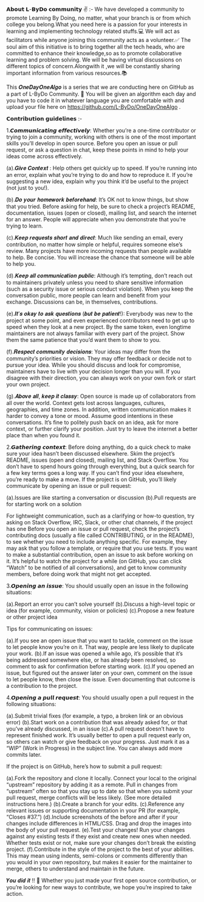𝗔𝗯𝗼𝘂𝘁 𝗟-𝗕𝘆𝗗𝗼 𝗰𝗼𝗺𝗺𝘂𝗻𝗶𝘁𝘆 ✌️ :- We have developed a community to promote Learning
By Doing, no matter, what your branch is or from which college you belong.What
you need here is a passion for your interests in learning and implementing
technology related stuffs.💻 We will act as facilitators while anyone joining
this community acts as a volunteer.✅ The soul aim of this initiative is to
bring together all the tech heads, who are committed to enhance their
knowledge,so as to promote collaborative learning and problem solving. We will
be having virtual discussions on different topics of concern.Alongwith it ,we
will be constantly sharing important information from various resources.📚

This 𝑶𝒏𝒆𝑫𝒂𝒚𝑶𝒏𝒆𝑨𝒍𝒈𝒐 is a series that we are conducting here on GitHub as a part
of L-ByDo Community. 💯 You will be given an algorithm each day and you have to
code it in whatever language you are comfortable with and upload your file here
on https://github.com/L-ByDo/OneDayOneAlgo .

𝗖𝗼𝗻𝘁𝗿𝗶𝗯𝘂𝘁𝗶𝗼𝗻 𝗴𝘂𝗶𝗱𝗲𝗹𝗶𝗻𝗲𝘀 :-

1.𝘾𝙤𝙢𝙢𝙪𝙣𝙞𝙘𝙖𝙩𝙞𝙣𝙜 𝙚𝙛𝙛𝙚𝙘𝙩𝙞𝙫𝙚𝙡𝙮: Whether you’re a one-time contributor or trying to
join a community, working with others is one of the most important skills you’ll
develop in open source. Before you open an issue or pull request, or ask a
question in chat, keep these points in mind to help your ideas come across
effectively.

(a).𝑮𝒊𝒗𝒆 𝑪𝒐𝒏𝒕𝒆𝒙𝒕 : Help others get quickly up to speed. If you’re running into
an error, explain what you’re trying to do and how to reproduce it. If you’re
suggesting a new idea, explain why you think it’d be useful to the project (not
just to you!).

(b).𝑫𝒐 𝒚𝒐𝒖𝒓 𝒉𝒐𝒎𝒆𝒘𝒐𝒓𝒌 𝒃𝒆𝒇𝒐𝒓𝒆𝒉𝒂𝒏𝒅: It’s OK not to know things, but show that you
tried. Before asking for help, be sure to check a project’s README,
documentation, issues (open or closed), mailing list, and search the internet
for an answer. People will appreciate when you demonstrate that you’re trying to
learn.

(c).𝑲𝒆𝒆𝒑 𝒓𝒆𝒒𝒖𝒆𝒔𝒕𝒔 𝒔𝒉𝒐𝒓𝒕 𝒂𝒏𝒅 𝒅𝒊𝒓𝒆𝒄𝒕: Much like sending an email, every
contribution, no matter how simple or helpful, requires someone else’s review.
Many projects have more incoming requests than people available to help. Be
concise. You will increase the chance that someone will be able to help you.

(d).𝑲𝒆𝒆𝒑 𝒂𝒍𝒍 𝒄𝒐𝒎𝒎𝒖𝒏𝒊𝒄𝒂𝒕𝒊𝒐𝒏 𝒑𝒖𝒃𝒍𝒊𝒄: Although it’s tempting, don’t reach out to
maintainers privately unless you need to share sensitive information (such as a
security issue or serious conduct violation). When you keep the conversation
public, more people can learn and benefit from your exchange. Discussions can
be, in themselves, contributions.

(e).𝑰𝒕’𝒔 𝒐𝒌𝒂𝒚 𝒕𝒐 𝒂𝒔𝒌 𝒒𝒖𝒆𝒔𝒕𝒊𝒐𝒏𝒔 (𝒃𝒖𝒕 𝒃𝒆 𝒑𝒂𝒕𝒊𝒆𝒏𝒕!): Everybody was new to the
project at some point, and even experienced contributors need to get up to speed
when they look at a new project. By the same token, even longtime maintainers
are not always familiar with every part of the project. Show them the same
patience that you’d want them to show to you.

(f).𝑹𝒆𝒔𝒑𝒆𝒄𝒕 𝒄𝒐𝒎𝒎𝒖𝒏𝒊𝒕𝒚 𝒅𝒆𝒄𝒊𝒔𝒊𝒐𝒏𝒔: Your ideas may differ from the community’s
priorities or vision. They may offer feedback or decide not to pursue your idea.
While you should discuss and look for compromise, maintainers have to live with
your decision longer than you will. If you disagree with their direction, you
can always work on your own fork or start your own project.

(g).𝑨𝒃𝒐𝒗𝒆 𝒂𝒍𝒍, 𝒌𝒆𝒆𝒑 𝒊𝒕 𝒄𝒍𝒂𝒔𝒔𝒚: Open source is made up of collaborators from all
over the world. Context gets lost across languages, cultures, geographies, and
time zones. In addition, written communication makes it harder to convey a tone
or mood. Assume good intentions in these conversations. It’s fine to politely
push back on an idea, ask for more context, or further clarify your position.
Just try to leave the internet a better place than when you found it.

2.𝙂𝙖𝙩𝙝𝙚𝙧𝙞𝙣𝙜 𝙘𝙤𝙣𝙩𝙚𝙭𝙩: Before doing anything, do a quick check to make sure your
idea hasn’t been discussed elsewhere. Skim the project’s README, issues (open
and closed), mailing list, and Stack Overflow. You don’t have to spend hours
going through everything, but a quick search for a few key terms goes a long
way. If you can’t find your idea elsewhere, you’re ready to make a move. If the
project is on GitHub, you’ll likely communicate by opening an issue or pull
request:

(a).Issues are like starting a conversation or discussion (b).Pull requests are
for starting work on a solution

For lightweight communication, such as a clarifying or how-to question, try
asking on Stack Overflow, IRC, Slack, or other chat channels, if the project has
one Before you open an issue or pull request, check the project’s contributing
docs (usually a file called CONTRIBUTING, or in the README), to see whether you
need to include anything specific. For example, they may ask that you follow a
template, or require that you use tests. If you want to make a substantial
contribution, open an issue to ask before working on it. It’s helpful to watch
the project for a while (on GitHub, you can click “Watch” to be notified of all
conversations), and get to know community members, before doing work that might
not get accepted.

3.𝙊𝙥𝙚𝙣𝙞𝙣𝙜 𝙖𝙣 𝙞𝙨𝙨𝙪𝙚: You should usually open an issue in the following
situations:

(a).Report an error you can’t solve yourself (b).Discuss a high-level topic or
idea (for example, community, vision or policies) (c).Propose a new feature or
other project idea

Tips for communicating on issues:

(a).If you see an open issue that you want to tackle, comment on the issue to
let people know you’re on it. That way, people are less likely to duplicate your
work. (b).If an issue was opened a while ago, it’s possible that it’s being
addressed somewhere else, or has already been resolved, so comment to ask for
confirmation before starting work. (c).If you opened an issue, but figured out
the answer later on your own, comment on the issue to let people know, then
close the issue. Even documenting that outcome is a contribution to the project.

4.𝙊𝙥𝙚𝙣𝙞𝙣𝙜 𝙖 𝙥𝙪𝙡𝙡 𝙧𝙚𝙦𝙪𝙚𝙨𝙩: You should usually open a pull request in the
following situations:

(a).Submit trivial fixes (for example, a typo, a broken link or an obvious
error) (b).Start work on a contribution that was already asked for, or that
you’ve already discussed, in an issue (c).A pull request doesn’t have to
represent finished work. It’s usually better to open a pull request early on, so
others can watch or give feedback on your progress. Just mark it as a “WIP”
(Work in Progress) in the subject line. You can always add more commits later.

If the project is on GitHub, here’s how to submit a pull request:

(a).Fork the repository and clone it locally. Connect your local to the original
“upstream” repository by adding it as a remote. Pull in changes from “upstream”
often so that you stay up to date so that when you submit your pull request,
merge conflicts will be less likely. (See more detailed instructions here.)
(b).Create a branch for your edits. (c).Reference any relevant issues or
supporting documentation in your PR (for example, “Closes #37.”) (d).Include
screenshots of the before and after if your changes include differences in
HTML/CSS. Drag and drop the images into the body of your pull request. (e).Test
your changes! Run your changes against any existing tests if they exist and
create new ones when needed. Whether tests exist or not, make sure your changes
don’t break the existing project. (f).Contribute in the style of the project to
the best of your abilities. This may mean using indents, semi-colons or comments
differently than you would in your own repository, but makes it easier for the
maintainer to merge, others to understand and maintain in the future.

𝒀𝒐𝒖 𝒅𝒊𝒅 𝒊𝒕 !! 💯 Whether you just made your first open source contribution, or
you’re looking for new ways to contribute, we hope you’re inspired to take
action.
